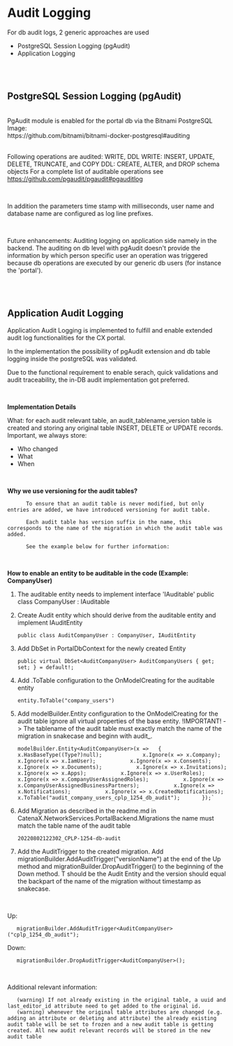 # Audit Logging

For db audit logs, 2 generic approaches are used

 * PostgreSQL Session Logging (pgAudit)
 * Application Logging
<br>
<br>

## PostgreSQL Session Logging (pgAudit)
<br>
PgAudit module is enabled for the portal db via the Bitnami PostgreSQL Image:
<br>
https://github.com/bitnami/bitnami-docker-postgresql#auditing
<br>
<br>

Following operations are audited: WRITE, DDL
WRITE: INSERT, UPDATE, DELETE, TRUNCATE, and COPY
DDL: CREATE, ALTER, and DROP schema objects
For a complete list of auditable operations see https://github.com/pgaudit/pgaudit#pgauditlog

<br>

In addition the parameters time stamp with milliseconds, user name and database name are configured as log line prefixes.

<br>

Future enhancements: Auditing logging on application side namely in the backend. The auditing on db level with pgAudit doesn't provide the information by which person specific user an operation was triggered because db operations are executed by our generic db users (for instance the 'portal').

<br><br>

## Application Audit Logging

Application Audit Logging is implemented  to fulfill and enable extended audit log functionalities for the CX portal.

In the implementation the possibility of pgAudit extension and db table logging inside the postgreSQL was validated.

Due to the functional requirement to enable serach, quick validations and audit traceability, the in-DB audit implementation got preferred.

<br>

<strong>Implementation Details</strong>

What: for each audit relevant table, an audit_tablename_version table is created and storing any original table INSERT, DELETE or UPDATE records. Important, we always store:

- Who changed
- What
- When

<br>

<strong> Why we use versioning for the audit tables?</strong>

          To ensure that an audit table is never modified, but only entries are added, we have introduced versioning for audit table.

          Each audit table has version suffix in the name, this corresponds to the name of the migration in which the audit table was added.

          See the example below for further information:

<br>

<strong> How to enable an entity to be auditable in the code (Example: CompanyUser)</strong>

1. The auditable entity needs to implement interface 'IAuditable'
       public class CompanyUser : IAuditable

2. Create Audit entity which should derive from the auditable entity and implement IAuditEntity

       public class AuditCompanyUser : CompanyUser, IAuditEntity

3. Add DbSet in PortalDbContext for the newly created Entity

       public virtual DbSet<AuditCompanyUser> AuditCompanyUsers { get; set; } = default!;

4. Add .ToTable configuration to the OnModelCreating for the auditable entity

       entity.ToTable("company_users")

5. Add modelBuilder.Entity configuration to the OnModelCreating for the audit table ignore all virtual properties of the base entity. !IMPORTANT! -> The tablename of the audit table must exactly match the name of the migration in snakecase and beginn with audit_.

       modelBuilder.Entity<AuditCompanyUser>(x =>   {          x.HasBaseType((Type?)null);             x.Ignore(x => x.Company);           x.Ignore(x => x.IamUser);           x.Ignore(x => x.Consents);           x.Ignore(x => x.Documents);           x.Ignore(x => x.Invitations);           x.Ignore(x => x.Apps);           x.Ignore(x => x.UserRoles);           x.Ignore(x => x.CompanyUserAssignedRoles);           x.Ignore(x => x.CompanyUserAssignedBusinessPartners);           x.Ignore(x => x.Notifications);           x.Ignore(x => x.CreatedNotifications);             x.ToTable("audit_company_users_cplp_1254_db_audit");       });`

6. Add Migration as described in the readme.md in CatenaX.NetworkServices.PortalBackend.Migrations the name must match the table name of the audit table

       20220802122302_CPLP-1254-db-audit

7. Add the AuditTrigger to the created migration. Add migrationBuilder.AddAuditTrigger<T>("versionName") at the end of the Up method and migrationBuilder.DropAuditTrigger<T>() to the beginning of the Down method. T should be the Audit Entity and the version should equal the backpart of the name of the migration without timestamp as snakecase.

<br>
 
Up:

       migrationBuilder.AddAuditTrigger<AuditCompanyUser>("cplp_1254_db_audit");

Down:

       migrationBuilder.DropAuditTrigger<AuditCompanyUser>();

<br>

Additional relevant information:

       (warning) If not already existing in the original table, a uuid and last_editor_id attribute need to get added to the original id.
       (warning) whenever the original table attributes are changed (e.g. adding an attribute or deleting and attribute) the already existing audit table will be set to frozen and a new audit table is getting created. All new audit relevant records will be stored in the new audit table
